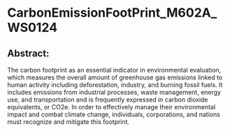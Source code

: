 # CarbonEmissionFootPrint_M602A_WS0124

## Abstract:
The carbon footprint as an essential indicator in environmental evaluation, which
measures the overall amount of greenhouse gas emissions linked to human activity
including deforestation, industry, and burning fossil fuels. It includes emissions from
industrial processes, waste management, energy use, and transportation and is
frequently expressed in carbon dioxide equivalents, or CO2e. In order to effectively
manage their environmental impact and combat climate change, individuals,
corporations, and nations must recognize and mitigate this footprint.
